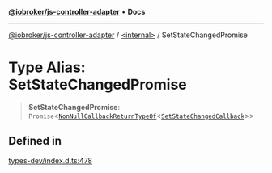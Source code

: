 [**@iobroker/js-controller-adapter**](../../README.md) • **Docs**

***

[@iobroker/js-controller-adapter](../../globals.md) / [\<internal\>](../README.md) / SetStateChangedPromise

# Type Alias: SetStateChangedPromise

> **SetStateChangedPromise**: `Promise`\<[`NonNullCallbackReturnTypeOf`](NonNullCallbackReturnTypeOf.md)\<[`SetStateChangedCallback`](SetStateChangedCallback.md)\>\>

## Defined in

[types-dev/index.d.ts:478](https://github.com/ioBroker/ioBroker.js-controller/blob/93db56665248b4cd78a78e2bab0647c80d6ccf9f/packages/types-dev/index.d.ts#L478)
